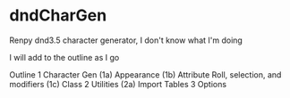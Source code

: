 # dndCharGen
Renpy dnd3.5 character generator, I don't know what I'm doing

I will add to the outline as I go

Outline
1 Character Gen
(1a) Appearance
(1b) Attribute Roll, selection, and modifiers
(1c) Class
2 Utilities
(2a) Import Tables
3 Options
